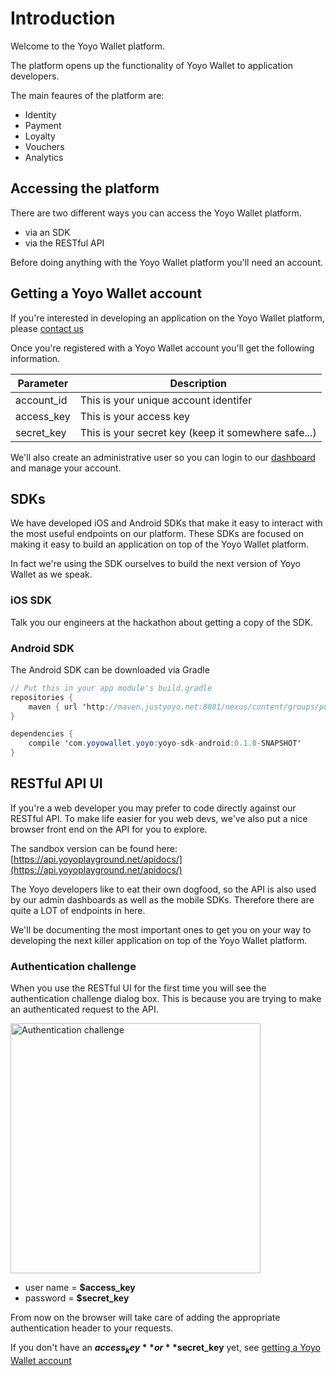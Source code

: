 # Introduction

Welcome to the Yoyo Wallet platform.

The platform opens up the functionality of Yoyo Wallet to application developers.

The main feaures of the platform are:

- Identity
- Payment
- Loyalty
- Vouchers
- Analytics

## Accessing the platform

There are two different ways you can access the Yoyo Wallet platform.

- via an SDK
- via the RESTful API

Before doing anything with the Yoyo Wallet platform you'll need an account.

## Getting a Yoyo Wallet account

If you're interested in developing an application on the Yoyo Wallet platform, please [contact us](http://yoyowallet.com/contact-us/)

Once you're registered with a Yoyo Wallet account you'll get the following information.

Parameter | Description
--------- | -----------
account_id | This is your unique account identifer
access_key | This is your access key
secret_key | This is your secret key (keep it somewhere safe...)

We'll also create an administrative user so you can login to our [dashboard](https://dashboard.yoyoplayground.net) and manage your account.

## SDKs

We have developed iOS and Android SDKs that make it easy to interact with the most useful endpoints on our platform.  These SDKs are focused on making it easy to build an application on top of the Yoyo Wallet platform.

In fact we're using the SDK ourselves to build the next version of Yoyo Wallet as we speak.

### iOS SDK

Talk you our engineers at the hackathon about getting a copy of the SDK.

### Android SDK

The Android SDK can be downloaded via Gradle

```java
// Put this in your app module's build.gradle
repositories {
    maven { url 'http://maven.justyoyo.net:8081/nexus/content/groups/public/' }
}

dependencies {
    compile 'com.yoyowallet.yoyo:yoyo-sdk-android:0.1.0-SNAPSHOT'
}
```

## RESTful API UI

If you're a web developer you may prefer to code directly against our RESTful API.  To make life easier for you web devs, we've also put a nice browser front end on the API for you to explore.

The sandbox version can be found here: [https://api.yoyoplayground.net/apidocs/](https://api.yoyoplayground.net/apidocs/)

The Yoyo developers like to eat their own dogfood, so the API is also used by our admin dashboards as well as the mobile SDKs.
Therefore there are quite a LOT of endpoints in here.

We'll be documenting the most important ones to get you on your way to developing the next killer application on top of the Yoyo Wallet platform.

### Authentication challenge

When you use the RESTful UI for the first time you will see the authentication challenge dialog box.  This is because you are trying to make an authenticated request to the API.

<img src="images/auth-challenge.png" alt="Authentication challenge" style="width: 400px;"/>

- user name = **$access_key**
- password = **$secret_key**

From now on the browser will take care of adding the appropriate authentication header to your requests.

If you don't have an **$access_key** or **$secret_key** yet, see [getting a Yoyo Wallet account](#getting-a-yoyo-wallet-account)
